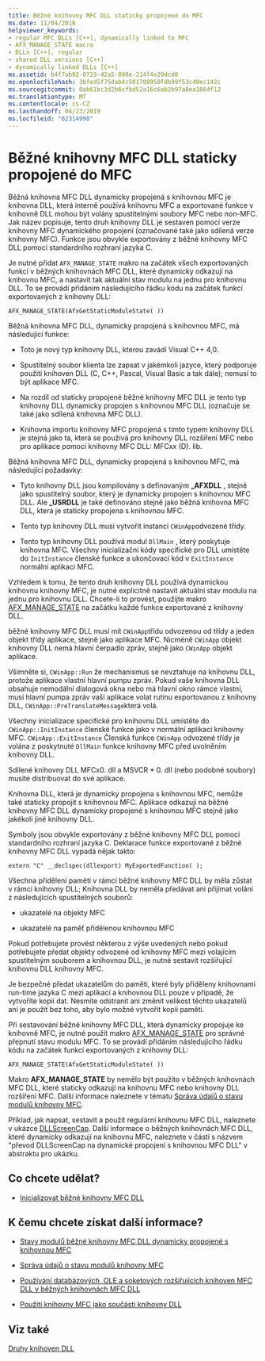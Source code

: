 ```yaml
---
title: Běžné knihovny MFC DLL staticky propojené do MFC
ms.date: 11/04/2016
helpviewer_keywords:
- regular MFC DLLs [C++], dynamically linked to MFC
- AFX_MANAGE_STATE macro
- DLLs [C++], regular
- shared DLL versions [C++]
- dynamically linked DLLs [C++]
ms.assetid: b4f7ab92-8723-42a5-890e-214f4e29dcd0
ms.openlocfilehash: 3bfed5f75dab4c501708950fdb99f53c40ec142c
ms.sourcegitcommit: 0ab61bc3d2b6cfbd52a16c6ab2b97a8ea1864f12
ms.translationtype: MT
ms.contentlocale: cs-CZ
ms.lasthandoff: 04/23/2019
ms.locfileid: "62314998"
---
```

# <a name="regular-mfc-dlls-dynamically-linked-to-mfc"></a>Běžné knihovny MFC DLL staticky propojené do MFC

Běžná knihovna MFC DLL dynamicky propojená s knihovnou MFC je knihovna DLL, která interně používá knihovnu MFC a exportované funkce v knihovně DLL mohou být volány spustitelnými soubory MFC nebo non-MFC. Jak název popisuje, tento druh knihovny DLL je sestaven pomocí verze knihovny MFC dynamického propojení (označované také jako sdílená verze knihovny MFC). Funkce jsou obvykle exportovány z běžné knihovny MFC DLL pomocí standardního rozhraní jazyka C.

Je nutné přidat `AFX_MANAGE_STATE` makro na začátek všech exportovaných funkcí v běžných knihovnách MFC DLL, které dynamicky odkazují na knihovnu MFC, a nastavit tak aktuální stav modulu na jednu pro knihovnu DLL. To se provádí přidáním následujícího řádku kódu na začátek funkcí exportovaných z knihovny DLL:

```
AFX_MANAGE_STATE(AfxGetStaticModuleState( ))
```

Běžná knihovna MFC DLL, dynamicky propojená s knihovnou MFC, má následující funkce:

- Toto je nový typ knihovny DLL, kterou zavádí Visual C++ 4,0.

- Spustitelný soubor klienta lze zapsat v jakémkoli jazyce, který podporuje použití knihoven DLL (C, C++, Pascal, Visual Basic a tak dále); nemusí to být aplikace MFC.

- Na rozdíl od staticky propojené běžné knihovny MFC DLL je tento typ knihovny DLL dynamicky propojen s knihovnou MFC DLL (označuje se také jako sdílená knihovna MFC DLL).

- Knihovna importu knihovny MFC propojená s tímto typem knihovny DLL je stejná jako ta, která se používá pro knihovny DLL rozšíření MFC nebo pro aplikace pomocí knihovny MFC DLL: MFCxx (D). lib.

Běžná knihovna MFC DLL, dynamicky propojená s knihovnou MFC, má následující požadavky:

- Tyto knihovny DLL jsou kompilovány s definovaným **_AFXDLL** , stejně jako spustitelný soubor, který je dynamicky propojen s knihovnou MFC DLL. Ale **_USRDLL** je také definováno stejně jako běžná knihovna MFC DLL, která je staticky propojena s knihovnou MFC.

- Tento typ knihovny DLL musí vytvořit instanci `CWinApp`odvozené třídy.

- Tento typ knihovny DLL používá modul `DllMain` , který poskytuje knihovna MFC. Všechny inicializační kódy specifické pro DLL umístěte do `InitInstance` členské funkce a ukončovací kód v `ExitInstance` normální aplikaci MFC.

Vzhledem k tomu, že tento druh knihovny DLL používá dynamickou knihovnu knihovny MFC, je nutné explicitně nastavit aktuální stav modulu na jednu pro knihovnu DLL. Chcete-li to provést, použijte makro [AFX_MANAGE_STATE](../mfc/reference/extension-dll-macros.md#afx_manage_state) na začátku každé funkce exportované z knihovny DLL.

běžné knihovny MFC DLL musí mít `CWinApp`třídu odvozenou od třídy a jeden objekt třídy aplikace, stejně jako aplikace MFC. Nicméně `CWinApp` objekt knihovny DLL nemá hlavní čerpadlo zpráv, stejně jako `CWinApp` objekt aplikace.

Všimněte si, `CWinApp::Run` že mechanismus se nevztahuje na knihovnu DLL, protože aplikace vlastní hlavní pumpu zpráv. Pokud vaše knihovna DLL obsahuje nemodální dialogová okna nebo má hlavní okno rámce vlastní, musí hlavní pumpa zpráv vaší aplikace volat rutinu exportovanou z knihovny DLL, `CWinApp::PreTranslateMessage`která volá.

Všechny inicializace specifické pro knihovnu DLL umístěte do `CWinApp::InitInstance` členské funkce jako v normální aplikaci knihovny MFC. `CWinApp::ExitInstance` Členská funkce `CWinApp` odvozené třídy je volána z poskytnuté `DllMain` funkce knihovny MFC před uvolněním knihovny DLL.

Sdílené knihovny DLL MFCx0. dll a MSVCR * 0. dll (nebo podobné soubory) musíte distribuovat do své aplikace.

Knihovna DLL, která je dynamicky propojena s knihovnou MFC, nemůže také staticky propojit s knihovnou MFC. Aplikace odkazují na běžné knihovny MFC DLL dynamicky propojené s knihovnou MFC stejně jako jakékoli jiné knihovny DLL.

Symboly jsou obvykle exportovány z běžné knihovny MFC DLL pomocí standardního rozhraní jazyka C. Deklarace funkce exportované z běžné knihovny MFC DLL vypadá nějak takto:

```
extern "C" __declspec(dllexport) MyExportedFunction( );
```

Všechna přidělení paměti v rámci běžné knihovny MFC DLL by měla zůstat v rámci knihovny DLL; Knihovna DLL by neměla předávat ani přijímat volání z následujících spustitelných souborů:

- ukazatelé na objekty MFC

- ukazatelé na paměť přidělenou knihovnou MFC

Pokud potřebujete provést některou z výše uvedených nebo pokud potřebujete předat objekty odvozené od knihovny MFC mezi volajícím spustitelným souborem a knihovnou DLL, je nutné sestavit rozšiřující knihovnu DLL knihovny MFC.

Je bezpečné předat ukazatelům do paměti, které byly přiděleny knihovnami run-time jazyka C mezi aplikací a knihovnou DLL pouze v případě, že vytvoříte kopii dat. Nesmíte odstranit ani změnit velikost těchto ukazatelů ani je použít bez toho, aby bylo možné vytvořit kopii paměti.

Při sestavování běžné knihovny MFC DLL, která dynamicky propojuje ke knihovně MFC, je nutné použít makro [AFX_MANAGE_STATE](../mfc/reference/extension-dll-macros.md#afx_manage_state) pro správné přepnutí stavu modulu MFC. To se provádí přidáním následujícího řádku kódu na začátek funkcí exportovaných z knihovny DLL:

```
AFX_MANAGE_STATE(AfxGetStaticModuleState( ))
```

Makro **AFX_MANAGE_STATE** by nemělo být použito v běžných knihovnách MFC DLL, které staticky odkazují na knihovnu MFC nebo knihovny DLL rozšíření MFC. Další informace naleznete v tématu [Správa údajů o stavu modulů knihovny MFC](../mfc/managing-the-state-data-of-mfc-modules.md).

Příklad, jak napsat, sestavit a použít regulární knihovnu MFC DLL, naleznete v ukázce [DLLScreenCap](https://github.com/Microsoft/VCSamples/tree/master/VC2010Samples/MFC/advanced/DllScreenCap). Další informace o běžných knihovnách MFC DLL, které dynamicky odkazují na knihovnu MFC, naleznete v části s názvem "převod DLLScreenCap na dynamické propojení s knihovnou MFC DLL" v abstraktu pro ukázku.

## <a name="what-do-you-want-to-do"></a>Co chcete udělat?

- [Inicializovat běžné knihovny MFC DLL](run-time-library-behavior.md#initializing-regular-dlls)

## <a name="what-do-you-want-to-know-more-about"></a>K čemu chcete získat další informace?

- [Stavy modulů běžné knihovny MFC DLL dynamicky propojené s knihovnou MFC](module-states-of-a-regular-dll-dynamically-linked-to-mfc.md)

- [Správa údajů o stavu modulů knihovny MFC](../mfc/managing-the-state-data-of-mfc-modules.md)

- [Používání databázových, OLE a soketových rozšiřujících knihoven MFC DLL v běžných knihovnách MFC DLL](using-database-ole-and-sockets-extension-dlls-in-regular-dlls.md)

- [Použití knihovny MFC jako součásti knihovny DLL](../mfc/tn011-using-mfc-as-part-of-a-dll.md)

## <a name="see-also"></a>Viz také

[Druhy knihoven DLL](kinds-of-dlls.md)
